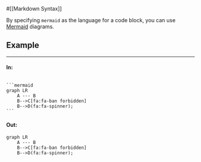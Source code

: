 #[[Markdown Syntax]]

By specifying `mermaid` as the language for a code block, you can use [Mermaid](https://mermaid.js.org/intro/) diagrams.

## Example

---

#### In:
<pre><code>
```mermaid
graph LR
    A --- B
    B-->C[fa:fa-ban forbidden]
    B-->D(fa:fa-spinner);
```
</code></pre>

#### Out:
```mermaid
graph LR
    A --- B
    B-->C[fa:fa-ban forbidden]
    B-->D(fa:fa-spinner);
```